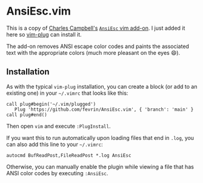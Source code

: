 # AnsiEsc.vim

This is a copy of [Charles Campbell's][author] [`AnsiEsc` vim add-on][original add-on]. I just added it here so [vim-plug][] can install it.

The add-on removes ANSI escape color codes and paints the associated text with the appropriate colors (much more pleasant on the eyes :smile:).

## Installation

As with the typical `vim-plug` installation, you can create a block (or add to an existing one) in your `~/.vimrc` that looks like this:
```vim
call plug#begin('~/.vim/plugged')
   Plug 'https://github.com/fevrin/AnsiEsc.vim', { 'branch': 'main' }
call plug#end()
```

Then open `vim` and execute `:PlugInstall`.

If you want this to run automatically upon loading files that end in `.log`, you can also add this line to your
`~/.vimrc`:
```vim
autocmd BufReadPost,FileReadPost *.log AnsiEsc
```

Otherwise, you can manually enable the plugin while viewing a file that has ANSI color codes by executing `:AnsiEsc`.

[author]: https://www.vim.org/account/profile.php?user_id=96
[original add-on]: https://www.vim.org/scripts/script.php?script_id=302
[vim-plug]: https://github.com/junegunn/vim-plug
